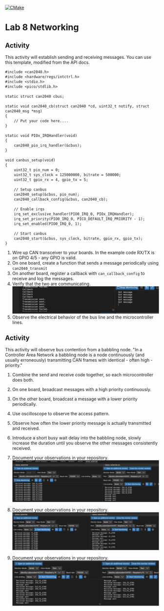 [![CMake](https://github.com/uofu-emb/2024-Lab08-Todd-Logan/actions/workflows/main.yml/badge.svg?branch=dev2)](https://github.com/uofu-emb/2024-Lab08-Todd-Logan/actions/workflows/main.yml)

# Lab 8 Networking

## Activity
This activity will establish sending and receiving messages. You can use this template, modified from the API docs.

```
#include <can2040.h>
#include <hardware/regs/intctrl.h>
#include <stdio.h>
#include <pico/stdlib.h>

static struct can2040 cbus;

static void can2040_cb(struct can2040 *cd, uint32_t notify, struct can2040_msg *msg)
{
    // Put your code here....
}

static void PIOx_IRQHandler(void)
{
    can2040_pio_irq_handler(&cbus);
}

void canbus_setup(void)
{
    uint32_t pio_num = 0;
    uint32_t sys_clock = 125000000, bitrate = 500000;
    uint32_t gpio_rx = 4, gpio_tx = 5;

    // Setup canbus
    can2040_setup(&cbus, pio_num);
    can2040_callback_config(&cbus, can2040_cb);

    // Enable irqs
    irq_set_exclusive_handler(PIO0_IRQ_0, PIOx_IRQHandler);
    irq_set_priority(PIO0_IRQ_0, PICO_DEFAULT_IRQ_PRIORITY - 1);
    irq_set_enabled(PIO0_IRQ_0, 1);

    // Start canbus
    can2040_start(&cbus, sys_clock, bitrate, gpio_rx, gpio_tx);
}
```

1. Wire up CAN transceiver to your boards. In the example code RX/TX is on GPIO 4/5 - any GPIO is valid.
1. On one board, create a function that sends a message periodically using `can2040_transmit`
1. On another board, register a callback with `can_callback_config` to receive and log the messages.
1. Verify that the two are communicating.
![Serial Monitor](pics/Lab08_Serial_Monitor_Message.png "Serial Monitor")
1. Observe the electrical behavior of the bus line and the microcontroller lines.


## Activity
This activity will observe bus contention from a babbling node. "In a Controller Area Network a babbling node is a node continuously (and usually erroneously) transmitting CAN frames with identical - often high - priority."

1. Combine the send and receive code together, so each microcontroller does both.
1. On one board, broadcast messages with a high priority continuously.
1. On the other board, broadcast a message with a lower priority periodically.
1. Use oscilloscope to observe the access pattern.
1. Observe how often the lower priority message is actually transmitted and received.
1. Introduce a short busy wait delay into the babbling node, slowly increase the duration until you observe the other messages consistently received.
1. Document your observations in your repository.
![Priority One](pics/no_delay_diff_priority.png "Priority One")

1. Document your observations in your repository.
![Priority Two](pics/lo_priority.png "Priority Two")

1. Document your observations in your repository.
![Priority](pics/delay_diff_priority.png "Priority")



